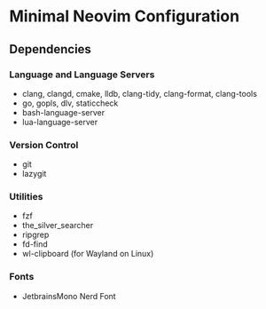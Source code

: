 # Minimal Neovim Configuration

## Dependencies

### Language and Language Servers
* clang, clangd, cmake, lldb, clang-tidy, clang-format, clang-tools
* go, gopls, dlv, staticcheck
* bash-language-server
* lua-language-server

### Version Control
* git
* lazygit

### Utilities
* fzf
* the_silver_searcher
* ripgrep
* fd-find
* wl-clipboard (for Wayland on Linux)

### Fonts
* JetbrainsMono Nerd Font
